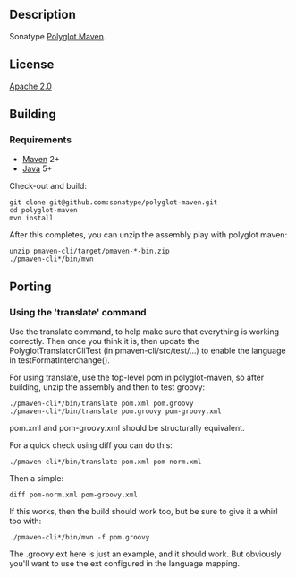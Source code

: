Description
-----------

Sonatype [Polyglot Maven](https://docs.sonatype.org/display/PMAVEN/Home).

License
-------

[Apache 2.0](http://www.apache.org/licenses/LICENSE-2.0.html)

Building
--------

### Requirements

* [Maven](http://maven.apache.org) 2+
* [Java](http://java.sun.com/) 5+

Check-out and build:

    git clone git@github.com:sonatype/polyglot-maven.git
    cd polyglot-maven
    mvn install

After this completes, you can unzip the assembly play with polyglot maven:

    unzip pmaven-cli/target/pmaven-*-bin.zip
    ./pmaven-cli*/bin/mvn

Porting
-------

### Using the 'translate' command

Use the translate command, to help make sure that everything is working correctly.  Then once you think it is,
then update the PolyglotTranslatorCliTest (in pmaven-cli/src/test/...) to enable the language in testFormatInterchange().

For using translate, use the top-level pom in polyglot-maven, so after building,
unzip the assembly and then to test groovy:

    ./pmaven-cli*/bin/translate pom.xml pom.groovy
    ./pmaven-cli*/bin/translate pom.groovy pom-groovy.xml

pom.xml and pom-groovy.xml should be structurally equivalent.

For a quick check using diff you can do this:

    ./pmaven-cli*/bin/translate pom.xml pom-norm.xml

Then a simple:

    diff pom-norm.xml pom-groovy.xml

If this works, then the build should work too, but be sure to give it a whirl too with:

    ./pmaven-cli*/bin/mvn -f pom.groovy

The .groovy ext here is just an example, and it should work.
But obviously you'll want to use the ext configured in the language mapping.
